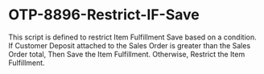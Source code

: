 # OTP-8896-Restrict-IF-Save
This script is defined to restrict Item Fulfillment Save based on a condition. If Customer Deposit attached to the Sales Order is greater than the Sales Order total, Then Save the Item Fulfillment. Otherwise, Restrict the Item Fulfillment.
